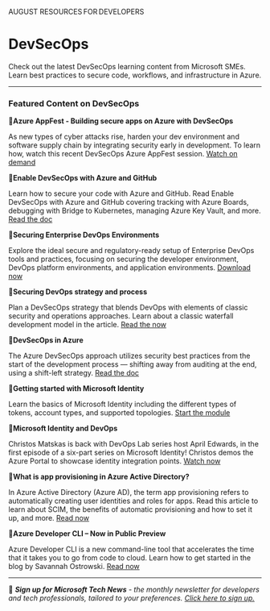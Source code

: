 AUGUST RESOURCES FOR DEVELOPERS 

# DevSecOps 

 

Check out the latest DevSecOps learning content from Microsoft SMEs. Learn best practices to secure code, workflows, and infrastructure in Azure. 

--- 

### Featured Content on DevSecOps 

 

:cinema:**Azure AppFest - Building secure apps on Azure with DevSecOps** 

 

As new types of cyber attacks rise, harden your dev environment and software supply chain by integrating security early in development. To learn how, watch this recent DevSecOps Azure AppFest session. [Watch on demand](https://www.youtube.com/watch?v=KZr42RAhcRE?ocid=AID3045628) 

 

:scroll:**Enable DevSecOps with Azure and GitHub** 

 

Learn how to secure your code with Azure and GitHub. Read Enable DevSecOps with Azure and GitHub covering tracking with Azure Boards, debugging with Bridge to Kubernetes, managing Azure Key Vault, and more. [Read the doc](https://docs.microsoft.com/devops/devsecops/enable-devsecops-azure-github?ocid=AID3045628) 

 

:scroll:**Securing Enterprise DevOps Environments** 

 

Explore the ideal secure and regulatory-ready setup of Enterprise DevOps tools and practices, focusing on securing the developer environment, DevOps platform environments, and application environments. [Download now](https://azure.microsoft.com/resources/securing-enterprise-devops-environments/?ocid=AID3045628) 

 

:scroll:**Securing DevOps strategy and process** 
 
Plan a DevSecOps strategy that blends DevOps with elements of classic security and operations approaches. Learn about a classic waterfall development model in the article. [Read the now](https://docs.microsoft.com/azure/cloud-adoption-framework/secure/devops-strategy-process-security?ocid=AID3045628) 

 

:scroll:**DevSecOps in Azure** 

 

The Azure DevSecOps approach utilizes security best practices from the start of the development process — shifting away from auditing at the end, using a shift-left strategy. [Read the doc](https://docs.microsoft.com/azure/architecture/solution-ideas/articles/devsecops-in-azure?ocid=AID3045628) 

 

:scroll:**Getting started with Microsoft Identity** 

 

Learn the basics of Microsoft Identity including the different types of tokens, account types, and supported topologies. [Start the module](https://docs.microsoft.com/learn/modules/getting-started-identity/?ocid=AID3045628) 

 

:cinema:**Microsoft Identity and DevOps** 

 

Christos Matskas is back with DevOps Lab series host April Edwards, in the first episode of a six-part series on Microsoft Identity! Christos demos the Azure Portal to showcase identity integration points. [Watch now](https://www.youtube.com/watch?v=t4xqQdnrd0o?ocid=AID3045628) 

 

:scroll:**What is app provisioning in Azure Active Directory?** 

 

In Azure Active Directory (Azure AD), the term app provisioning refers to automatically creating user identities and roles for apps. Read this article to learn about SCIM, the benefits of automatic provisioning and how to set it up, and more. [Read now](https://docs.microsoft.com/azure/active-directory/app-provisioning/user-provisioning?ocid=AID3045628) 

 

:scroll:**Azure Developer CLI – Now in Public Preview** 

 

Azure Developer CLI is a new command-line tool that accelerates the time that it takes you to go from code to cloud. Learn how to get started in the blog by Savannah Ostrowski. [Read now](https://devblogs.microsoft.com/azure-sdk/introducing-the-azure-developer-cli-a-faster-way-to-build-apps-for-the-cloud/?ocid=AID3045628) 

___  

 

:bookmark: ***Sign up for Microsoft Tech News** - the monthly newsletter for developers and tech professionals, tailored to your preferences. [Click here to sign up.](https://developer.microsoft.com/Newsletter/?ocid=AID3045262)* 
